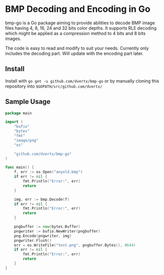 # BMP Decoding and Encoding in Go

bmp-go is a Go package aiming to provide abilities to decode BMP image files having 4, 8, 16, 24 and 32 bits color depths. It supports RLE decoding which might be applied as a compression method to 4 bits and 8 bits images.

The code is easy to read and modify to suit your needs. Currently only includes the decoding part. Will update with the encoding part later.  

## Install

Install with `go get -u github.com/dvertx/bmp-go` or by manually cloning this repository into `$GOPATH/src/github.com/dvertx/`

## Sample Usage

```go
package main

import (
	"bufio"
	"bytes"
	"fmt"
	"image/png"
	"os"

	"github.com/dvertx/bmp-go"
)

func main() {
	f, err := os.Open("anyold.bmp")
	if err != nil {
		fmt.Println("Error:", err)
		return
	}

	img, err := bmp.Decode(f)
	if err != nil {
		fmt.Println("Error:", err)
		return
	}

	pngbuffer := new(bytes.Buffer)
	pngwriter := bufio.NewWriter(pngbuffer)
	png.Encode(pngwriter, img)
	pngwriter.Flush()
	err = os.WriteFile("test.png", pngbuffer.Bytes(), 0644)
	if err != nil {
		fmt.Println("Error:", err)
		return
	}
}
```

